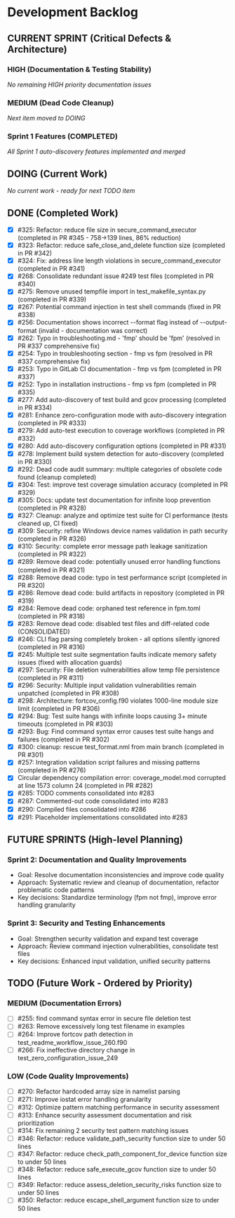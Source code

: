 # Development Backlog

## CURRENT SPRINT (Critical Defects & Architecture)
### HIGH (Documentation & Testing Stability)
*No remaining HIGH priority documentation issues*

### MEDIUM (Dead Code Cleanup)
*Next item moved to DOING*

### Sprint 1 Features (COMPLETED)
*All Sprint 1 auto-discovery features implemented and merged*

## DOING (Current Work)
*No current work - ready for next TODO item*

## DONE (Completed Work)
- [x] #325: Refactor: reduce file size in secure_command_executor (completed in PR #345 - 758→139 lines, 86% reduction)
- [x] #323: Refactor: reduce safe_close_and_delete function size (completed in PR #342)
- [x] #324: Fix: address line length violations in secure_command_executor (completed in PR #341)
- [x] #268: Consolidate redundant issue #249 test files (completed in PR #340)
- [x] #275: Remove unused tempfile import in test_makefile_syntax.py (completed in PR #339)
- [x] #267: Potential command injection in test shell commands (fixed in PR #338)
- [x] #256: Documentation shows incorrect --format flag instead of --output-format (invalid - documentation was correct)
- [x] #262: Typo in troubleshooting.md - 'fmp' should be 'fpm' (resolved in PR #337 comprehensive fix)
- [x] #254: Typo in troubleshooting section - fmp vs fpm (resolved in PR #337 comprehensive fix)
- [x] #253: Typo in GitLab CI documentation - fmp vs fpm (completed in PR #337)
- [x] #252: Typo in installation instructions - fmp vs fpm (completed in PR #335)
- [x] #277: Add auto-discovery of test build and gcov processing (completed in PR #334)
- [x] #281: Enhance zero-configuration mode with auto-discovery integration (completed in PR #333)
- [x] #279: Add auto-test execution to coverage workflows (completed in PR #332)
- [x] #280: Add auto-discovery configuration options (completed in PR #331)
- [x] #278: Implement build system detection for auto-discovery (completed in PR #330)
- [x] #292: Dead code audit summary: multiple categories of obsolete code found (cleanup completed)
- [x] #304: Test: improve test coverage simulation accuracy (completed in PR #329)
- [x] #305: Docs: update test documentation for infinite loop prevention (completed in PR #328)
- [x] #327: Cleanup: analyze and optimize test suite for CI performance (tests cleaned up, CI fixed)
- [x] #309: Security: refine Windows device names validation in path security (completed in PR #326)
- [x] #310: Security: complete error message path leakage sanitization (completed in PR #322)
- [x] #289: Remove dead code: potentially unused error handling functions (completed in PR #321)
- [x] #288: Remove dead code: typo in test performance script (completed in PR #320)
- [x] #286: Remove dead code: build artifacts in repository (completed in PR #319)
- [x] #284: Remove dead code: orphaned test reference in fpm.toml (completed in PR #318)
- [x] #283: Remove dead code: disabled test files and diff-related code (CONSOLIDATED)
- [x] #246: CLI flag parsing completely broken - all options silently ignored (completed in PR #316)
- [x] #245: Multiple test suite segmentation faults indicate memory safety issues (fixed with allocation guards)
- [x] #297: Security: File deletion vulnerabilities allow temp file persistence (completed in PR #311)
- [x] #296: Security: Multiple input validation vulnerabilities remain unpatched (completed in PR #308)
- [x] #298: Architecture: fortcov_config.f90 violates 1000-line module size limit (completed in PR #306)
- [x] #294: Bug: Test suite hangs with infinite loops causing 3+ minute timeouts (completed in PR #303)
- [x] #293: Bug: Find command syntax error causes test suite hangs and failures (completed in PR #302)
- [x] #300: cleanup: rescue test_format.nml from main branch (completed in PR #301)
- [x] #257: Integration validation script failures and missing patterns (completed in PR #276)
- [x] Circular dependency compilation error: coverage_model.mod corrupted at line 1573 column 24 (completed in PR #282)
- [x] #285: TODO comments consolidated into #283
- [x] #287: Commented-out code consolidated into #283
- [x] #290: Compiled files consolidated into #286
- [x] #291: Placeholder implementations consolidated into #283

## FUTURE SPRINTS (High-level Planning)

### Sprint 2: Documentation and Quality Improvements
- Goal: Resolve documentation inconsistencies and improve code quality
- Approach: Systematic review and cleanup of documentation, refactor problematic code patterns
- Key decisions: Standardize terminology (fpm not fmp), improve error handling granularity

### Sprint 3: Security and Testing Enhancements
- Goal: Strengthen security validation and expand test coverage
- Approach: Review command injection vulnerabilities, consolidate test files
- Key decisions: Enhanced input validation, unified security patterns

## TODO (Future Work - Ordered by Priority)

### MEDIUM (Documentation Errors)
- [ ] #255: find command syntax error in secure file deletion test
- [ ] #263: Remove excessively long test filename in examples
- [ ] #264: Improve fortcov path detection in test_readme_workflow_issue_260.f90
- [ ] #266: Fix ineffective directory change in test_zero_configuration_issue_249

### LOW (Code Quality Improvements)
- [ ] #270: Refactor hardcoded array size in namelist parsing
- [ ] #271: Improve iostat error handling granularity
- [ ] #312: Optimize pattern matching performance in security assessment
- [ ] #313: Enhance security assessment documentation and risk prioritization
- [ ] #314: Fix remaining 2 security test pattern matching issues
- [ ] #346: Refactor: reduce validate_path_security function size to under 50 lines
- [ ] #347: Refactor: reduce check_path_component_for_device function size to under 50 lines
- [ ] #348: Refactor: reduce safe_execute_gcov function size to under 50 lines
- [ ] #349: Refactor: reduce assess_deletion_security_risks function size to under 50 lines
- [ ] #350: Refactor: reduce escape_shell_argument function size to under 50 lines